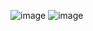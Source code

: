![image](https://github.com/mmtmn/100cubes/assets/42742390/c6cab0a8-8c83-4ad7-a992-77315c49c8bb)
![image](https://github.com/mmtmn/100cubes/assets/42742390/ba023502-2e5a-4e69-90a5-7f3a14a287cd)
